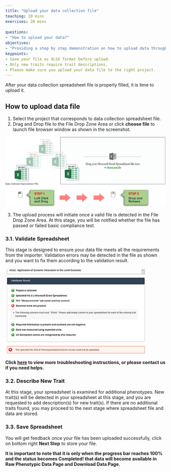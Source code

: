 ```yaml
---
title: "Upload your data collection file"
teaching: 10 mins
exercises: 20 mins
 
questions:
- "How to upload your data?"
objectives:
- "Providing a step by step demonstration on how to upload data through three-steps data uploading process."
keypoints:
- Save your file as XLSX format before upload.
- Only new traits require trait descriptions. 
- Please make sure you upload your data file to the right project. 
---
```

After your data collection spreadsheet file is properly filled, it is time to upload it. 

## How to upload data file


1.	Select the project that corresponds to data collection spreadsheet file.
2.	Drag and Drop file to the File Drop Zone Area or click **choose file** to launch file browser window as shown in the screenshot. 

![Screenshot of main code listing](../fig/howto-upload-raw-phenotypic-data.12.png)

3.	The upload process will initiate once a valid file is detected in the File Drop Zone Area. At this stage, you will be notified whether the file has passed or failed basic compliance test.



### 3.1. Validate Spreadsheet 
This stage is designed to ensure your data file meets all the requirements from the importer. Validation errors may be detected in the file as shown and you want to fix them according to the validation result.

![Screenshot of main code listing](../fig/howto-uplpad-raw-phenotypic-data.14.png)

**Click [here](https://knowpulse.usask.ca/portal/sites/default/files/tutorial_files/rawpheno_videos/rawpheno_upload_validation.mp4) to view more troubleshooting instructions, or please contact us if you need helps.** 

### 3.2. Describe New Trait
At this stage, your spreadsheet is examined for additional phenotypes. New trait(s) will be detected in your spreadsheet at this stage, and you are requested to add description(s) for new trait(s). If there are no additional traits found, you may proceed to the next stage where spreadsheet file and data are stored.


### 3.3. Save Spreadsheet 
You will get feedback once your file has been uploaded successfully, click on bottom right **Next Step** to store your file. 

**It is important to note that it is only when the progress bar reaches 100% and the status becomes Completed! that data will become available in Raw Phenotypic Data Page and Download Data Page.**

